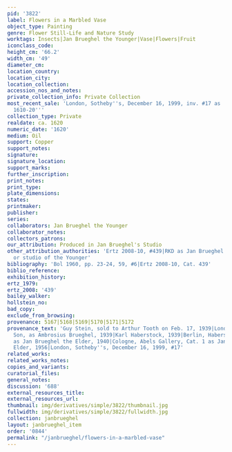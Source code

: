 ```yaml
---
pid: '3822'
label: Flowers in a Marbled Vase
object_type: Painting
genre: Flower Still-Life and Nature Study
worktags: Insects|Jan Brueghel the Younger|Vase|Flowers|Fruit
iconclass_code:
height_cm: '66.2'
width_cm: '49'
diameter_cm:
location_country:
location_city:
location_collection:
accession_nos_and_notes:
private_collection_info: Private Collection
most_recent_sale: 'London, Sotheby''s, December 16, 1999, inv. #17 as ''Pseudo-Boschaert,
  1610-20'''
collection_type: Private
realdate: ca. 1620
numeric_date: '1620'
medium: Oil
support: Copper
support_notes:
signature:
signature_location:
support_marks:
further_inscription:
print_notes:
print_type:
plate_dimensions:
states:
printmaker:
publisher:
series:
collaborators: Jan Brueghel the Younger
collaborator_notes:
collectors_patrons:
our_attribution: Produced in Jan Brueghel's Studio
other_attribution_authorities: 'Ertz 2008-10, #439|RKD as Jan Brueghel the Younger
  or studio of the Younger'
bibliography: 'Bol 1960, pp. 23-24, 59, #6|Ertz 2008-10, Cat. 439'
biblio_reference:
exhibition_history:
ertz_1979:
ertz_2008: '439'
bailey_walker:
hollstein_no:
bad_copy:
exclude_from_browsing:
provenance: 5167|5168|5169|5170|5171|5172
provenance_text: 'Guy Stein, sold to Arthur Tooth on Feb. 17, 1939|London, Tooth &
  Son, as Ambrosius Brueghel, 1939|Karl Haberstock, 1939|Berlin, Haberstock Gallery,
  as Jan Brueghel the Elder, 1940|Cologne, Abels Gallery, Cat. 1 as Jan Brueghel the
  Elder, 1956|London, Sotheby''s, December 16, 1999, #17'
related_works:
related_works_notes:
copies_and_variants:
curatorial_files:
general_notes:
discussion: '688'
external_resources_title:
external_resources_url:
thumbnail: img/derivatives/simple/3822/thumbnail.jpg
fullwidth: img/derivatives/simple/3822/fullwidth.jpg
collection: janbrueghel
layout: janbrueghel_item
order: '0844'
permalink: "/janbrueghel/flowers-in-a-marbled-vase"
---
```

